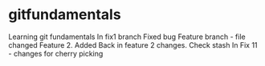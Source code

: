 # gitfundamentals
Learning git fundamentals
In fix1 branch
Fixed bug
Feature branch - file changed
Feature 2. Added
Back in feature 2 changes. Check stash
In Fix 11 - changes for cherry picking
